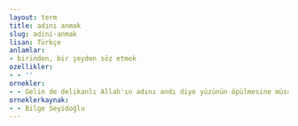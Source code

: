 ```yaml
---
layout: term
title: adını anmak
slug: adini-anmak
lisan: Türkçe
anlamlar:
- birinden, bir şeyden söz etmek
ozellikler:
- - ''
ornekler:
- - Gelin de delikanlı Allah'ın adını andı diye yüzünün öpülmesine müsaade eder.
orneklerkaynak:
- - Bilge Seyidoğlu
---
```

